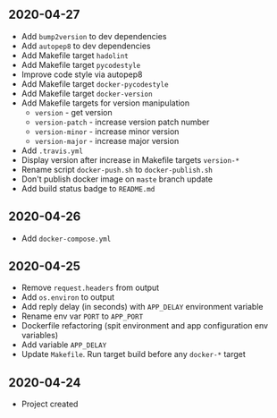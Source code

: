 ## 2020-04-27

- Add `bump2version` to dev dependencies
- Add `autopep8` to dev dependencies
- Add Makefile target `hadolint`
- Add Makefile target `pycodestyle`
- Improve code style via autopep8
- Add Makefile target `docker-pycodestyle`
- Add Makefile target `docker-version`
- Add Makefile targets for version manipulation
  - `version` - get version
  - `version-patch` - increase version patch number
  - `version-minor` - increase minor version
  - `version-major` - increase major version
- Add `.travis.yml`
- Display version after increase in Makefile targets `version-*`
- Rename script `docker-push.sh` to `docker-publish.sh`
- Don't publish docker image on `maste` branch update
- Add build status badge to `README.md`

## 2020-04-26

- Add `docker-compose.yml`

## 2020-04-25

- Remove `request.headers` from output
- Add `os.environ` to output
- Add reply delay (in seconds) with `APP_DELAY` environment variable
- Rename env var `PORT` to `APP_PORT`
- Dockerfile refactoring (spit environment and app configuration env variables)
- Add variable `APP_DELAY`
- Update `Makefile`. Run target build before any `docker-*` target


## 2020-04-24

- Project created
